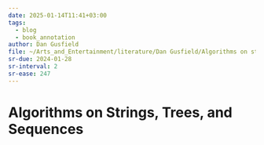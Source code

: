 ```yaml
---
date: 2025-01-14T11:41+03:00
tags:
  - blog
  - book_annotation
author: Dan Gusfield
file: ~/Arts_and_Entertainment/literature/Dan Gusfield/Algorithms on strings, trees & sequences computer science & computational biology (2381)/Algorithms on strings, trees & sequences c - Dan Gusfield.pdf
sr-due: 2024-01-28
sr-interval: 2
sr-ease: 247
---
```


# Algorithms on Strings, Trees, and Sequences
